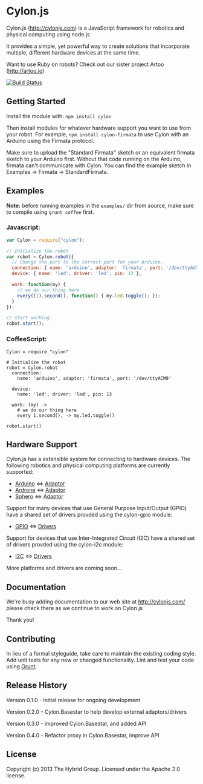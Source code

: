# Cylon.js 

Cylon.js (http://cylonjs.com) is a JavaScript framework for robotics and physical computing using node.js

It provides a simple, yet powerful way to create solutions that incorporate multiple, different hardware devices at the same time.

Want to use Ruby on robots? Check out our sister project Artoo (http://artoo.io)

[![Build Status](https://secure.travis-ci.org/hybridgroup/cylon.png?branch=master)](http://travis-ci.org/hybridgroup/cylon)

## Getting Started

Install the module with: `npm install cylon`

Then install modules for whatever hardware support you want to use from your robot. For example, `npm install cylon-firmata` to use Cylon with an Arduino using the Firmata protocol.

Make sure to upload the "Standard Firmata" sketch or an equivalent firmata sketch to your Arduino first. Without that code running on the Arduino, firmata can't communicate with Cylon. You can find the example sketch in Examples -> Firmata -> StandardFirmata.

## Examples

**Note:** before running examples in the `examples/` dir from source, make sure to compile using `grunt coffee` first.

### Javascript:
```javascript
var Cylon = require("cylon");

// Initialize the robot
var robot = Cylon.robot({
  // Change the port to the correct port for your Arduino.
  connection: { name: 'arduino', adaptor: 'firmata', port: '/dev/ttyACM0' },
  device: { name: 'led', driver: 'led', pin: 13 },

  work: function(my) {
    // we do our thing here
    every((1).second(), function() { my.led.toggle(); });
  }
});

// start working
robot.start();
```

### CoffeeScript:
```coffee-script
Cylon = require "cylon"

# Initialize the robot
robot = Cylon.robot
  connection:
    name: 'arduino', adaptor: 'firmata', port: '/dev/ttyACM0'

  device:
    name: 'led', driver: 'led', pin: 13

  work: (my) ->
    # we do our thing here
    every 1.second(), -> my.led.toggle()

robot.start()
```

## Hardware Support
Cylon.js has a extensible system for connecting to hardware devices. The following robotics and physical computing platforms are currently supported:

  - [Arduino](http://www.arduino.cc/) <=> [Adaptor](https://github.com/hybridgroup/cylon-firmata)
  - [Ardrone](http://ardrone2.parrot.com/) <=> [Adaptor](https://github.com/hybridgroup/cylon-ardrone)
  - [Sphero](http://www.gosphero.com/) <=> [Adaptor](https://github.com/hybridgroup/cylon-sphero)

Support for many devices that use General Purpose Input/Output (GPIO) have a shared set of drivers provded using the cylon-gpio module:

  - [GPIO](https://en.wikipedia.org/wiki/General_Purpose_Input/Output) <=> [Drivers](https://github.com/hybridgroup/cylon-gpio)

Support for devices that use Inter-Integrated Circuit (I2C) have a shared set of drivers provded using the cylon-i2c module:

  - [I2C](https://en.wikipedia.org/wiki/I%C2%B2C) <=> [Drivers](https://github.com/hybridgroup/cylon-i2c)

More platforms and drivers are coming soon...

## Documentation
We're busy adding documentation to our web site at http://cylonjs.com/ please check there as we continue to work on Cylon.js

Thank you!

## Contributing
In lieu of a formal styleguide, take care to maintain the existing coding style.
Add unit tests for any new or changed functionality. Lint and test your code
using [Grunt](http://gruntjs.com/).

## Release History
Version 0.1.0 - Initial release for ongoing development

Version 0.2.0 - Cylon.Basestar to help develop external adaptors/drivers

Version 0.3.0 - Improved Cylon.Basestar, and added API

Version 0.4.0 - Refactor proxy in Cylon.Basestar, improve API

## License
Copyright (c) 2013 The Hybrid Group. Licensed under the Apache 2.0 license.

